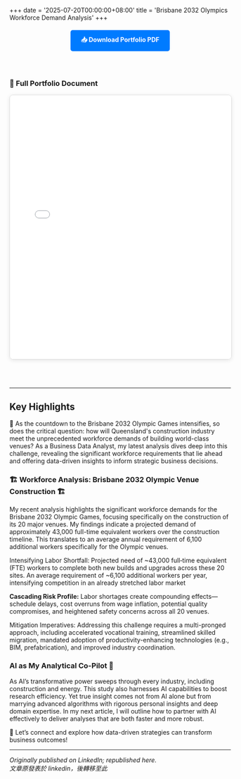 +++
date = '2025-07-20T00:00:00+08:00'
title = 'Brisbane 2032 Olympics Workforce Demand Analysis'
+++

<div style="text-align: center; margin: 20px 0;">
    <a href="Brisbane 2032 Olympics Workforce Demand Analysis.pdf" download class="download-button" style="display: inline-block; padding: 12px 24px; background-color: #007bff; color: white; text-decoration: none; border-radius: 5px; font-weight: bold; transition: background-color 0.3s;">
        📥 Download Portfolio PDF
    </a>
</div>

<style>
.download-button:hover {
    background-color: #0056b3 !important;
}

.pdf-container {
    width: 100%;
    max-width: 900px;
    margin: 0 auto;
    padding: 20px 0;
}

.pdf-embed {
    width: 100%;
    height: 600px;
    border: 1px solid #ddd;
    border-radius: 8px;
    box-shadow: 0 2px 10px rgba(0,0,0,0.1);
    margin-bottom: 30px;
}

.pdf-page-image {
    width: 100%;
    margin-bottom: 20px;
    border: 1px solid #e0e0e0;
    border-radius: 8px;
    box-shadow: 0 2px 8px rgba(0,0,0,0.08);
}

@media (max-width: 768px) {
    .pdf-embed {
        height: 600px;
    }
}
</style>

<div class="pdf-container">

### 📄 Full Portfolio Document

<!-- Option 1: Using iframe embed (works if PDF is in static folder) -->
<iframe src="Brisbane 2032 Olympics Workforce Demand Analysis.pdf" class="pdf-embed" type="application/pdf">
    <p>Your browser doesn't support PDF viewing. Please <a href="Brisbane 2032 Olympics Workforce Demand Analysis.pdf">download the PDF</a> to view it.</p>
</iframe>

<!-- Option 2: Using Google Docs Viewer (replace URL with your actual PDF URL) -->
<!--
<iframe src="https://docs.google.com/viewer?url=https://yourwebsite.com/path/to/CHLee_Portfolio.pdf&embedded=true" class="pdf-embed" frameborder="0"></iframe>
-->

<!-- Option 3: Display as images (if you convert PDF pages to images) -->
<!--
### Portfolio Pages

<img src="/images/portfolio/page1.jpg" alt="Portfolio Page 1" class="pdf-page-image" />
<img src="/images/portfolio/page2.jpg" alt="Portfolio Page 2" class="pdf-page-image" />
<img src="/images/portfolio/page3.jpg" alt="Portfolio Page 3" class="pdf-page-image" />
<img src="/images/portfolio/page4.jpg" alt="Portfolio Page 4" class="pdf-page-image" />
<img src="/images/portfolio/page5.jpg" alt="Portfolio Page 5" class="pdf-page-image" />
<img src="/images/portfolio/page6.jpg" alt="Portfolio Page 6" class="pdf-page-image" />
-->

</div>

---

## Key Highlights

🚨 As the countdown to the Brisbane 2032 Olympic Games intensifies, so does the critical question: how will Queensland's construction industry meet the unprecedented workforce demands of building world-class venues? As a Business Data Analyst, my latest analysis dives deep into this challenge, revealing the significant workforce requirements that lie ahead and offering data-driven insights to inform strategic business decisions.

### 🏗️ Workforce Analysis: Brisbane 2032 Olympic Venue Construction 🏗️ 
My recent analysis highlights the significant workforce demands for the Brisbane 2032 Olympic Games, focusing specifically on the construction of its 20 major venues. My findings indicate a projected demand of approximately 43,000 full-time equivalent workers over the construction timeline. This translates to an average annual requirement of 6,100 additional workers specifically for the Olympic venues.

Intensifying Labor Shortfall: Projected need of ~43,000 full‑time equivalent (FTE) workers to complete both new builds and upgrades across these 20 sites. An average requirement of ~6,100 additional workers per year, intensifying competition in an already stretched labor market

**Cascading Risk Profile:** Labor shortages create compounding effects—schedule delays, cost overruns from wage inflation, potential quality compromises, and heightened safety concerns across all 20 venues.

Mitigation Imperatives: Addressing this challenge requires a multi-pronged approach, including accelerated vocational training, streamlined skilled migration, mandated adoption of productivity-enhancing technologies (e.g., BIM, prefabrication), and improved industry coordination.

### AI as My Analytical Co-Pilot 🤖
As AI’s transformative power sweeps through every industry, including construction and energy. This study also harnesses AI capabilities to boost research efficiency. Yet true insight comes not from AI alone but from marrying advanced algorithms with rigorous personal insights and deep domain expertise. In my next article, I will outline how to partner with AI effectively to deliver analyses that are both faster and more robust.

🔗 Let’s connect and explore how data-driven strategies can transform business outcomes!

---
*Originally published on LinkedIn; republished here.* <br>
*文章原發表於 linkedin，後轉移至此*
